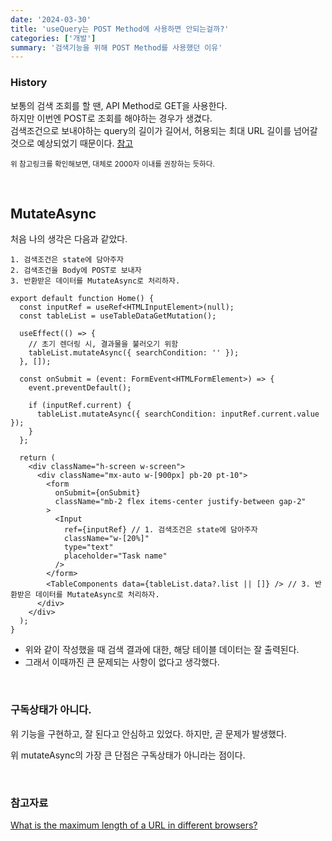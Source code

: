 ```yaml
---
date: '2024-03-30'
title: 'useQuery는 POST Method에 사용하면 안되는걸까?'
categories: ['개발']
summary: '검색기능을 위해 POST Method를 사용했던 이유'
---
```


### History

보통의 검색 조회를 할 땐, API Method로 GET을 사용한다.  
하지만 이번엔 POST로 조회를 해야하는 경우가 생겼다.  
검색조건으로 보내야하는 query의 길이가 길어서, 허용되는 최대 URL 길이를 넘어갈 것으로 예상되었기 때문이다.
[참고](https://stackoverflow.com/questions/417142/what-is-the-maximum-length-of-a-url-in-different-browsers)

<small>위 참고링크를 확인해보면, 대체로 2000자 이내를 권장하는 듯하다.</small>

<br/>

## MutateAsync

처음 나의 생각은 다음과 같았다.

```
1. 검색조건은 state에 담아주자
2. 검색조건을 Body에 POST로 보내자
3. 반환받은 데이터를 MutateAsync로 처리하자.
```

```TSX
export default function Home() {
  const inputRef = useRef<HTMLInputElement>(null);
  const tableList = useTableDataGetMutation();

  useEffect(() => {
    // 초기 렌더링 시, 결과물을 불러오기 위함
    tableList.mutateAsync({ searchCondition: '' });
  }, []);

  const onSubmit = (event: FormEvent<HTMLFormElement>) => {
    event.preventDefault();

    if (inputRef.current) {
      tableList.mutateAsync({ searchCondition: inputRef.current.value });
    }
  };

  return (
    <div className="h-screen w-screen">
      <div className="mx-auto w-[900px] pb-20 pt-10">
        <form
          onSubmit={onSubmit}
          className="mb-2 flex items-center justify-between gap-2"
        >
          <Input
            ref={inputRef} // 1. 검색조건은 state에 담아주자
            className="w-[20%]"
            type="text"
            placeholder="Task name"
          />
        </form>
        <TableComponents data={tableList.data?.list || []} /> // 3. 반환받은 데이터를 MutateAsync로 처리하자.
      </div>
    </div>
  );
}
```

- 위와 같이 작성했을 때 검색 결과에 대한, 해당 테이블 데이터는 잘 출력된다.
- 그래서 이때까진 큰 문제되는 사항이 없다고 생각했다.

<br/>

### 구독상태가 아니다.

위 기능을 구현하고, 잘 된다고 안심하고 있었다.
하지만, 곧 문제가 발생했다.

위 mutateAsync의 가장 큰 단점은 구독상태가 아니라는 점이다.

<br/>

### 참고자료

[What is the maximum length of a URL in different browsers?](https://stackoverflow.com/questions/417142/what-is-the-maximum-length-of-a-url-in-different-browsers)
